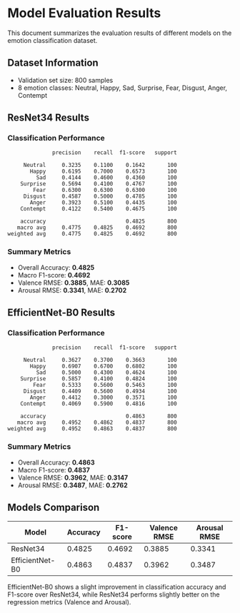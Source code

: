 # Model Evaluation Results

This document summarizes the evaluation results of different models on the emotion classification dataset.

## Dataset Information
- Validation set size: 800 samples
- 8 emotion classes: Neutral, Happy, Sad, Surprise, Fear, Disgust, Anger, Contempt

## ResNet34 Results

### Classification Performance

```
              precision    recall  f1-score   support

     Neutral     0.3235    0.1100    0.1642       100
       Happy     0.6195    0.7000    0.6573       100
         Sad     0.4144    0.4600    0.4360       100
    Surprise     0.5694    0.4100    0.4767       100
        Fear     0.6300    0.6300    0.6300       100
     Disgust     0.4587    0.5000    0.4785       100
       Anger     0.3923    0.5100    0.4435       100
    Contempt     0.4122    0.5400    0.4675       100

    accuracy                         0.4825       800
   macro avg     0.4775    0.4825    0.4692       800
weighted avg     0.4775    0.4825    0.4692       800
```

### Summary Metrics
- Overall Accuracy: **0.4825**
- Macro F1-score: **0.4692**
- Valence RMSE: **0.3885**, MAE: **0.3085**
- Arousal RMSE: **0.3341**, MAE: **0.2702**

## EfficientNet-B0 Results

### Classification Performance

```
              precision    recall  f1-score   support

     Neutral     0.3627    0.3700    0.3663       100
       Happy     0.6907    0.6700    0.6802       100
         Sad     0.5000    0.4300    0.4624       100
    Surprise     0.5857    0.4100    0.4824       100
        Fear     0.5333    0.5600    0.5463       100
     Disgust     0.4409    0.5600    0.4934       100
       Anger     0.4412    0.3000    0.3571       100
    Contempt     0.4069    0.5900    0.4816       100

    accuracy                         0.4863       800
   macro avg     0.4952    0.4862    0.4837       800
weighted avg     0.4952    0.4863    0.4837       800
```

### Summary Metrics
- Overall Accuracy: **0.4863**
- Macro F1-score: **0.4837**
- Valence RMSE: **0.3962**, MAE: **0.3147**
- Arousal RMSE: **0.3487**, MAE: **0.2762**

## Models Comparison

| Model | Accuracy | F1-score | Valence RMSE | Arousal RMSE |
|-------|----------|----------|--------------|--------------|
| ResNet34 | 0.4825 | 0.4692 | 0.3885 | 0.3341 |
| EfficientNet-B0 | 0.4863 | 0.4837 | 0.3962 | 0.3487 |

EfficientNet-B0 shows a slight improvement in classification accuracy and F1-score over ResNet34, while ResNet34 performs slightly better on the regression metrics (Valence and Arousal).
